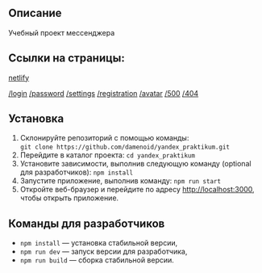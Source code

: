 ## Описание

Учебный проект мессенджера 

## Ссылки на страницы:
[netlify](https://incomparable-gecko-cea8da.netlify.app/)

[/login](http://localhost:3000/login)
[/password](http://localhost:3000/password)
[/settings](http://localhost:3000/settings)
[/registration](http://localhost:3000/registration)
[/avatar](http://localhost:3000/avatar)
[/500](http://localhost:3000/500)
[/404](http://localhost:3000/404)

## Установка

1.  Склонируйте репозиторий с помощью команды:    
    `git clone https://github.com/damenoid/yandex_praktikum.git`
2.  Перейдите в каталог проекта:
    `cd yandex_praktikum`
3.  Установите зависимости, выполнив следующую команду (optional для разработчиков):
    `npm install`
4.  Запустите приложение, выполнив команду:
    `npm run start`
5.  Откройте веб-браузер и перейдите по адресу [http://localhost:3000](http://localhost:3000), чтобы открыть приложение.


## Команды для разработчиков

- `npm install` — установка стабильной версии,
- `npm run dev` — запуск версии для разработчика,
- `npm run build` — сборка стабильной версии.

